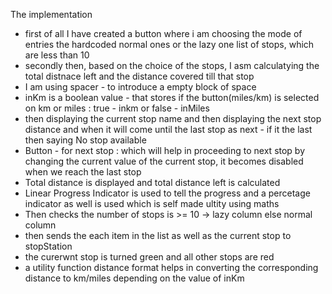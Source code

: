 The implementation
- first of all I have created a button where i am choosing the mode of entries the hardcoded normal ones or the lazy one list of stops, which are less than 10
- secondly then, based on the choice of the stops, I asm calculatying the total distnace left and the distance covered till that stop
- I am using spacer - to introduce a empty block of space
- inKm is a boolean value - that stores if the button(miles/km) is selected on km or miles : true - inkm or false - inMiles
- then displaying the current stop name and then displaying the next stop distance and when it will come until the last stop as next - if it the last then saying No stop available
- Button - for next stop : which will help in proceeding to next stop by changing the current value of the current stop, it becomes disabled when we reach the last stop
- Total distance is displayed and total distance left is calculated
- Linear Progress Indicator is used to tell the progress and a percetage indicator as well is used which is self made ultity using maths
- Then checks the number of stops is >= 10 -> lazy column else normal column
- then sends the each item in the list as well as the current stop to stopStation
- the curerwnt stop is turned green and all other stops are red
- a utility function distance format helps in converting the corresponding distance to km/miles depending on the value of inKm
